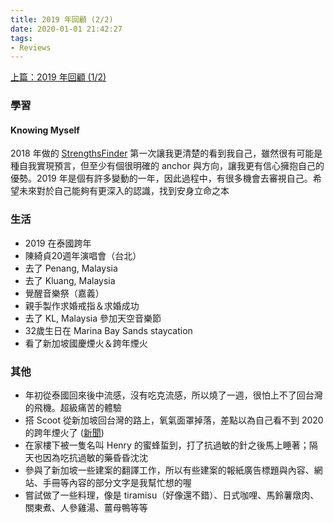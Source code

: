```yaml
---
title: 2019 年回顧 (2/2)
date: 2020-01-01 21:42:27
tags:
- Reviews
---
```


[上篇：2019 年回顧 (1/2)](/td-blog/2019/12/31/Start/)

### 學習
#### Knowing Myself

2018 年做的 [StrengthsFinder](https://www.gallup.com/cliftonstrengths/en/strengthsfinder.aspx) 第一次讓我更清楚的看到我自己，雖然很有可能是種自我實現預言，但至少有個很明確的 anchor 與方向，讓我更有信心擁抱自己的優勢。2019 年是個有許多變動的一年，因此過程中，有很多機會去審視自己。希望未來對於自己能夠有更深入的認識，找到安身立命之本

### 生活
* 2019 在泰國跨年
* 陳綺貞20週年演唱會（台北）
* 去了 Penang, Malaysia
* 去了 Kluang, Malaysia
* 覺醒音樂祭（嘉義）
* 親手製作求婚戒指＆求婚成功
* 去了 KL, Malaysia 參加天空音樂節
* 32歲生日在 Marina Bay Sands staycation
* 看了新加坡國慶煙火＆跨年煙火

### 其他

* 年初從泰國回來後中流感，沒有吃克流感，所以燒了一週，很怕上不了回台灣的飛機。超級痛苦的體驗
* 搭 Scoot 從新加坡回台灣的路上，氧氣面罩掉落，差點以為自己看不到 2020 的跨年煙火了 ([新聞](https://www.straitstimes.com/asia/east-asia/scoot-flight-from-singapore-to-taipei-experiences-drop-in-cabin-pressure-oxygen-masks))
* 在家樓下被一隻名叫 Henry 的蜜蜂蜇到，打了抗過敏的針之後馬上睡著；隔天也因為吃抗過敏的藥昏昏沈沈
* 參與了新加坡一些建案的翻譯工作，所以有些建案的報紙廣告標題與內容、網站、手冊等內容的部分文字是我幫忙想的喔
* 嘗試做了一些料理，像是 tiramisu（好像還不錯）、日式咖哩、馬鈴薯燉肉、關東煮、人參雞湯、薑母鴨等等